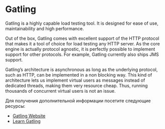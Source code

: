 # Gatling

Gatling is a highly capable load testing tool. It is designed for ease of use, maintainability and high performance.

Out of the box, Gatling comes with excellent support of the HTTP protocol that makes it a tool of choice for load testing any HTTP server. As the core engine is actually protocol agnostic, it is perfectly possible to implement support for other protocols. For example, Gatling currently also ships JMS support.

Gatling’s architecture is asynchronous as long as the underlying protocol, such as HTTP, can be implemented in a non blocking way. This kind of architecture lets us implement virtual users as messages instead of dedicated threads, making them very resource cheap. Thus, running thousands of concurrent virtual users is not an issue.

Для получения дополнительной информации посетите следующие ресурсы:

- [Gatling Website](https://gatling.io/)
- [Learn Gatling](https://www.youtube.com/playlist?list=PLJ9A48W0kpRJE6s8I1MjWm-z8BGbUYNCw)
